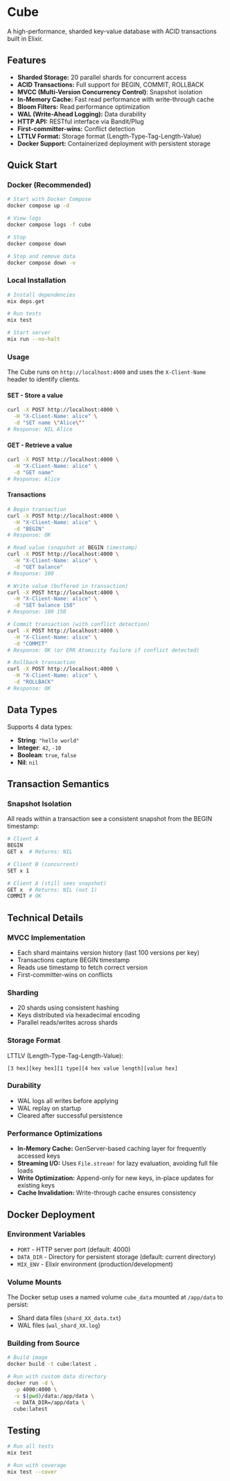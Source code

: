 # Cube

A high-performance, sharded key-value database with ACID transactions built in Elixir.

## Features

- **Sharded Storage:** 20 parallel shards for concurrent access
- **ACID Transactions:** Full support for BEGIN, COMMIT, ROLLBACK
- **MVCC (Multi-Version Concurrency Control)**: Snapshot isolation
- **In-Memory Cache:** Fast read performance with write-through cache
- **Bloom Filters:** Read performance optimization
- **WAL (Write-Ahead Logging):** Data durability
- **HTTP API:** RESTful interface via Bandit/Plug
- **First-committer-wins:** Conflict detection
- **LTTLV Format:** Storage format (Length-Type-Tag-Length-Value)
- **Docker Support:** Containerized deployment with persistent storage


## Quick Start

### Docker (Recommended)

```bash
# Start with Docker Compose
docker compose up -d

# View logs
docker compose logs -f cube

# Stop
docker compose down

# Stop and remove data
docker compose down -v
```

### Local Installation

```bash
# Install dependencies
mix deps.get

# Run tests
mix test

# Start server
mix run --no-halt
```

### Usage

The Cube runs on `http://localhost:4000` and uses the `X-Client-Name` header to identify clients.

#### SET - Store a value

```bash
curl -X POST http://localhost:4000 \
  -H "X-Client-Name: alice" \
  -d "SET name \"Alice\""
# Response: NIL Alice
```

#### GET - Retrieve a value

```bash
curl -X POST http://localhost:4000 \
  -H "X-Client-Name: alice" \
  -d "GET name"
# Response: Alice
```

#### Transactions

```bash
# Begin transaction
curl -X POST http://localhost:4000 \
  -H "X-Client-Name: alice" \
  -d "BEGIN"
# Response: OK

# Read value (snapshot at BEGIN timestamp)
curl -X POST http://localhost:4000 \
  -H "X-Client-Name: alice" \
  -d "GET balance"
# Response: 100

# Write value (buffered in transaction)
curl -X POST http://localhost:4000 \
  -H "X-Client-Name: alice" \
  -d "SET balance 150"
# Response: 100 150

# Commit transaction (with conflict detection)
curl -X POST http://localhost:4000 \
  -H "X-Client-Name: alice" \
  -d "COMMIT"
# Response: OK (or ERR Atomicity failure if conflict detected)

# Rollback transaction
curl -X POST http://localhost:4000 \
  -H "X-Client-Name: alice" \
  -d "ROLLBACK"
# Response: OK
```

## Data Types

Supports 4 data types:

- **String**: `"hello world"`
- **Integer**: `42`, `-10`
- **Boolean**: `true`, `false`
- **Nil**: `nil`

## Transaction Semantics

### Snapshot Isolation

All reads within a transaction see a consistent snapshot from the BEGIN timestamp:

```bash
# Client A
BEGIN
GET x  # Returns: NIL

# Client B (concurrent)
SET x 1

# Client A (still sees snapshot)
GET x  # Returns: NIL (not 1)
COMMIT # OK
```

## Technical Details

### MVCC Implementation

- Each shard maintains version history (last 100 versions per key)
- Transactions capture BEGIN timestamp
- Reads use timestamp to fetch correct version
- First-committer-wins on conflicts

### Sharding

- 20 shards using consistent hashing 
- Keys distributed via hexadecimal encoding
- Parallel reads/writes across shards

### Storage Format

LTTLV (Length-Type-Tag-Length-Value):
```
[3 hex][key hex][1 type][4 hex value length][value hex]
```

### Durability

- WAL logs all writes before applying
- WAL replay on startup
- Cleared after successful persistence

### Performance Optimizations

- **In-Memory Cache:** GenServer-based caching layer for frequently accessed keys
- **Streaming I/O:** Uses `File.stream!` for lazy evaluation, avoiding full file loads
- **Write Optimization:** Append-only for new keys, in-place updates for existing keys
- **Cache Invalidation:** Write-through cache ensures consistency

## Docker Deployment

### Environment Variables

- `PORT` - HTTP server port (default: 4000)
- `DATA_DIR` - Directory for persistent storage (default: current directory)
- `MIX_ENV` - Elixir environment (production/development)

### Volume Mounts

The Docker setup uses a named volume `cube_data` mounted at `/app/data` to persist:
- Shard data files (`shard_XX_data.txt`)
- WAL files (`wal_shard_XX.log`)

### Building from Source

```bash
# Build image
docker build -t cube:latest .

# Run with custom data directory
docker run -d \
  -p 4000:4000 \
  -v $(pwd)/data:/app/data \
  -e DATA_DIR=/app/data \
  cube:latest
```

## Testing

```bash
# Run all tests
mix test

# Run with coverage
mix test --cover
```
